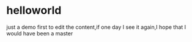 # helloworld
just a demo
first to edit the content,if one day I see it again,I hope that I would have been a master
